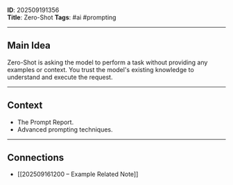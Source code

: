 
**ID**: 202509191356  
**Title**:  Zero-Shot
**Tags**: #ai #prompting  

---

## Main Idea  
Zero-Shot is asking the model to perform a task without providing any examples or context. You trust the model's existing knowledge to understand and execute the request.

---

## Context  
- The Prompt Report.
- Advanced prompting techniques.

---

## Connections  
- [[202509161200 – Example Related Note]]  


